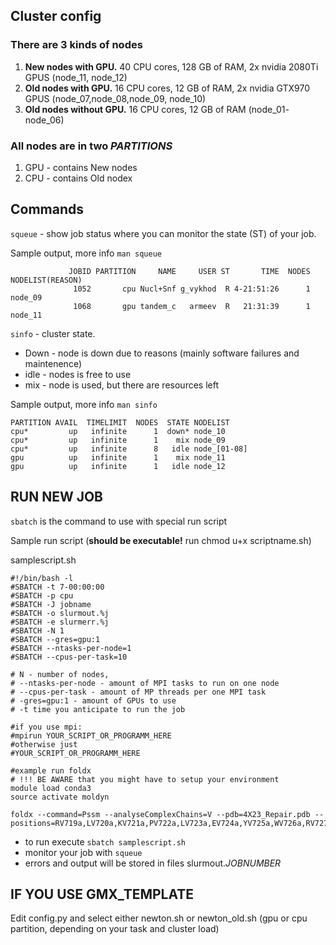 ## Cluster config
### There are 3 kinds of nodes
1. **New nodes with GPU.** 40 CPU cores, 128 GB of RAM, 2x nvidia 2080Ti GPUS (node_11, node_12)
2. **Old nodes with GPU.** 16 CPU cores, 12 GB of RAM, 2x nvidia GTX970 GPUS (node_07,node_08,node_09, node_10)
2. **Old nodes without GPU.** 16 CPU cores, 12 GB of RAM (node_01- node_06)
### All nodes are in two *PARTITIONS*
1. GPU - contains New nodes
2. CPU - contains Old nodex

## Commands
`squeue` - show job status where you can monitor the state (ST) of your job.

Sample output, more info `man squeue`
```
             JOBID PARTITION     NAME     USER ST       TIME  NODES NODELIST(REASON)
              1052       cpu Nucl+Snf g_vykhod  R 4-21:51:26      1 node_09
              1068       gpu tandem_c   armeev  R   21:31:39      1 node_11
```
`sinfo` - cluster state.
* Down - node is down due to reasons (mainly software failures and maintenence)
* idle - nodes is free to use
* mix - node is used, but there are resources left

Sample output, more info `man sinfo`
```
PARTITION AVAIL  TIMELIMIT  NODES  STATE NODELIST
cpu*         up   infinite      1  down* node_10
cpu*         up   infinite      1    mix node_09
cpu*         up   infinite      8   idle node_[01-08]
gpu          up   infinite      1    mix node_11
gpu          up   infinite      1   idle node_12
```

## RUN NEW JOB
`sbatch` is the command to use with special run script

Sample run script (**should be executable!** run chmod u+x scriptname.sh)

samplescript.sh
```
#!/bin/bash -l
#SBATCH -t 7-00:00:00
#SBATCH -p cpu
#SBATCH -J jobname
#SBATCH -o slurmout.%j
#SBATCH -e slurmerr.%j
#SBATCH -N 1
#SBATCH --gres=gpu:1
#SBATCH --ntasks-per-node=1
#SBATCH --cpus-per-task=10

# N - number of nodes, 
# --ntasks-per-node - amount of MPI tasks to run on one node
# --cpus-per-task - amount of MP threads per one MPI task
# -gres=gpu:1 - amount of GPUs to use
# -t time you anticipate to run the job

#if you use mpi:
#mpirun YOUR_SCRIPT_OR_PROGRAMM_HERE
#otherwise just
#YOUR_SCRIPT_OR_PROGRAMM_HERE

#example run foldx
# !!! BE AWARE that you might have to setup your environment
module load conda3
source activate moldyn

foldx --command=Pssm --analyseComplexChains=V --pdb=4X23_Repair.pdb --positions=RV719a,LV720a,KV721a,PV722a,LV723a,EV724a,YV725a,WV726a,RV727a,GV728a,EV729a
```

* to run execute `sbatch samplescript.sh`
* monitor your job with `squeue`
* errors and output will be stored in files slurmout.*JOBNUMBER*

## IF YOU USE GMX_TEMPLATE
Edit config.py and select either newton.sh or newton_old.sh (gpu or cpu partition, depending on your task and cluster load)
